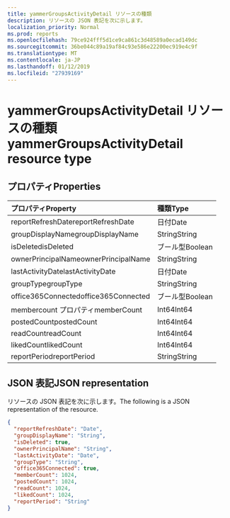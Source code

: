 ```yaml
---
title: yammerGroupsActivityDetail リソースの種類
description: リソースの JSON 表記を次に示します。
localization_priority: Normal
ms.prod: reports
ms.openlocfilehash: 79ce924fff5d1ce9ca861c3d48589a0ecad149dc
ms.sourcegitcommit: 36be044c89a19af84c93e586e22200ec919e4c9f
ms.translationtype: MT
ms.contentlocale: ja-JP
ms.lasthandoff: 01/12/2019
ms.locfileid: "27939169"
---
```

# <a name="yammergroupsactivitydetail-resource-type"></a><span data-ttu-id="b48b1-103">yammerGroupsActivityDetail リソースの種類</span><span class="sxs-lookup"><span data-stu-id="b48b1-103">yammerGroupsActivityDetail resource type</span></span>

## <a name="properties"></a><span data-ttu-id="b48b1-104">プロパティ</span><span class="sxs-lookup"><span data-stu-id="b48b1-104">Properties</span></span>

| <span data-ttu-id="b48b1-105">プロパティ</span><span class="sxs-lookup"><span data-stu-id="b48b1-105">Property</span></span>           | <span data-ttu-id="b48b1-106">種類</span><span class="sxs-lookup"><span data-stu-id="b48b1-106">Type</span></span>    |
| :----------------- | :------ |
| <span data-ttu-id="b48b1-107">reportRefreshDate</span><span class="sxs-lookup"><span data-stu-id="b48b1-107">reportRefreshDate</span></span>  | <span data-ttu-id="b48b1-108">日付</span><span class="sxs-lookup"><span data-stu-id="b48b1-108">Date</span></span>    |
| <span data-ttu-id="b48b1-109">groupDisplayName</span><span class="sxs-lookup"><span data-stu-id="b48b1-109">groupDisplayName</span></span>   | <span data-ttu-id="b48b1-110">String</span><span class="sxs-lookup"><span data-stu-id="b48b1-110">String</span></span>  |
| <span data-ttu-id="b48b1-111">isDeleted</span><span class="sxs-lookup"><span data-stu-id="b48b1-111">isDeleted</span></span>          | <span data-ttu-id="b48b1-112">ブール型</span><span class="sxs-lookup"><span data-stu-id="b48b1-112">Boolean</span></span> |
| <span data-ttu-id="b48b1-113">ownerPrincipalName</span><span class="sxs-lookup"><span data-stu-id="b48b1-113">ownerPrincipalName</span></span> | <span data-ttu-id="b48b1-114">String</span><span class="sxs-lookup"><span data-stu-id="b48b1-114">String</span></span>  |
| <span data-ttu-id="b48b1-115">lastActivityDate</span><span class="sxs-lookup"><span data-stu-id="b48b1-115">lastActivityDate</span></span>   | <span data-ttu-id="b48b1-116">日付</span><span class="sxs-lookup"><span data-stu-id="b48b1-116">Date</span></span>    |
| <span data-ttu-id="b48b1-117">groupType</span><span class="sxs-lookup"><span data-stu-id="b48b1-117">groupType</span></span>          | <span data-ttu-id="b48b1-118">String</span><span class="sxs-lookup"><span data-stu-id="b48b1-118">String</span></span>  |
| <span data-ttu-id="b48b1-119">office365Connected</span><span class="sxs-lookup"><span data-stu-id="b48b1-119">office365Connected</span></span> | <span data-ttu-id="b48b1-120">ブール型</span><span class="sxs-lookup"><span data-stu-id="b48b1-120">Boolean</span></span> |
| <span data-ttu-id="b48b1-121">membercount プロパティ</span><span class="sxs-lookup"><span data-stu-id="b48b1-121">memberCount</span></span>        | <span data-ttu-id="b48b1-122">Int64</span><span class="sxs-lookup"><span data-stu-id="b48b1-122">Int64</span></span>   |
| <span data-ttu-id="b48b1-123">postedCount</span><span class="sxs-lookup"><span data-stu-id="b48b1-123">postedCount</span></span>        | <span data-ttu-id="b48b1-124">Int64</span><span class="sxs-lookup"><span data-stu-id="b48b1-124">Int64</span></span>   |
| <span data-ttu-id="b48b1-125">readCount</span><span class="sxs-lookup"><span data-stu-id="b48b1-125">readCount</span></span>          | <span data-ttu-id="b48b1-126">Int64</span><span class="sxs-lookup"><span data-stu-id="b48b1-126">Int64</span></span>   |
| <span data-ttu-id="b48b1-127">likedCount</span><span class="sxs-lookup"><span data-stu-id="b48b1-127">likedCount</span></span>         | <span data-ttu-id="b48b1-128">Int64</span><span class="sxs-lookup"><span data-stu-id="b48b1-128">Int64</span></span>   |
| <span data-ttu-id="b48b1-129">reportPeriod</span><span class="sxs-lookup"><span data-stu-id="b48b1-129">reportPeriod</span></span>       | <span data-ttu-id="b48b1-130">String</span><span class="sxs-lookup"><span data-stu-id="b48b1-130">String</span></span>  |

## <a name="json-representation"></a><span data-ttu-id="b48b1-131">JSON 表記</span><span class="sxs-lookup"><span data-stu-id="b48b1-131">JSON representation</span></span>

<span data-ttu-id="b48b1-132">リソースの JSON 表記を次に示します。</span><span class="sxs-lookup"><span data-stu-id="b48b1-132">The following is a JSON representation of the resource.</span></span>

<!-- {
  "blockType": "resource",
  "@odata.type": "microsoft.graph.yammerGroupsActivityDetail"
} -->

```json
{
  "reportRefreshDate": "Date", 
  "groupDisplayName": "String", 
  "isDeleted": true, 
  "ownerPrincipalName": "String", 
  "lastActivityDate": "Date", 
  "groupType": "String", 
  "office365Connected": true, 
  "memberCount": 1024, 
  "postedCount": 1024, 
  "readCount": 1024, 
  "likedCount": 1024, 
  "reportPeriod": "String"
}
```
